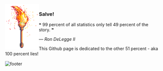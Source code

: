 <img align="left" src="https://raw.githubusercontent.com/mosioc/mosioc/main/tor.png" style="width: 110px" alt="torch">

### Salve!
❝ 99 percent of all statistics only tell 49 percent of the story. ❞
<p><i>  ― Ron DeLegge II </i></p>
<p align="left">This Github page is dedicated to the other 51 percent - aka 100 percent lies!</p>

<img align="center" src="https://media.giphy.com/media/AcyGx1zMrhKMMuD4ue/giphy.gif" style="" alt="footer">


